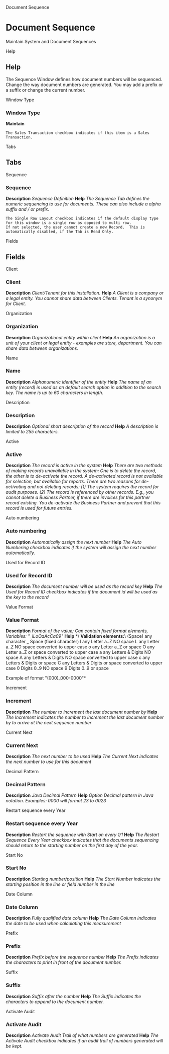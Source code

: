 
Document Sequence
# Document Sequence


Maintain System and Document Sequences

Help
## Help

The Sequence Window defines how document numbers will be sequenced.
Change the way document numbers are generated. You may add a prefix or a suffix or change the current number.

Window Type
### Window Type

**Maintain**

```
The Sales Transaction checkbox indicates if this item is a Sales Transaction.
```

Tabs
## Tabs


Sequence
### Sequence

**Description**
 *Sequence Definition*
**Help**
 *The Sequence Tab defines the numeric sequencing to use for documents.  These can also include a alpha suffix and / or prefix.*

```
The Single Row Layout checkbox indicates if the default display type for this window is a single row as opposed to multi row.
If not selected, the user cannot create a new Record.  This is automatically disabled, if the Tab is Read Only.
```
Fields
## Fields


Client
### Client

**Description**
 *Client/Tenant for this installation.*
**Help**
 *A Client is a company or a legal entity. You cannot share data between Clients. Tenant is a synonym for Client.*

Organization
### Organization

**Description**
 *Organizational entity within client*
**Help**
 *An organization is a unit of your client or legal entity - examples are store, department. You can share data between organizations.*

Name
### Name

**Description**
 *Alphanumeric identifier of the entity*
**Help**
 *The name of an entity (record) is used as an default search option in addition to the search key. The name is up to 60 characters in length.*

Description
### Description

**Description**
 *Optional short description of the record*
**Help**
 *A description is limited to 255 characters.*

Active
### Active

**Description**
 *The record is active in the system*
**Help**
 *There are two methods of making records unavailable in the system: One is to delete the record, the other is to de-activate the record. A de-activated record is not available for selection, but available for reports.
There are two reasons for de-activating and not deleting records:
(1) The system requires the record for audit purposes.
(2) The record is referenced by other records. E.g., you cannot delete a Business Partner, if there are invoices for this partner record existing. You de-activate the Business Partner and prevent that this record is used for future entries.*

Auto numbering
### Auto numbering

**Description**
 *Automatically assign the next number*
**Help**
 *The Auto Numbering checkbox indicates if the system will assign the next number automatically.*

Used for Record ID
### Used for Record ID

**Description**
 *The document number  will be used as the record key*
**Help**
 *The Used for Record ID checkbox indicates if the document id will be used as the key to the record*

Value Format
### Value Format

**Description**
 *Format of the value; Can contain fixed format elements, Variables: "_lLoOaAcCa09"*
**Help**
 *\ **Validation elements:**\ 
 	(Space) any character
_	Space (fixed character)
l	any Letter a..Z NO space
L	any Letter a..Z NO space converted to upper case
o	any Letter a..Z or space
O	any Letter a..Z or space converted to upper case
a	any Letters & Digits NO space
A	any Letters & Digits NO space converted to upper case
c	any Letters & Digits or space
C	any Letters & Digits or space converted to upper case
0	Digits 0..9 NO space
9	Digits 0..9 or space

Example of format "(000)_000-0000"*

Increment
### Increment

**Description**
 *The number to increment the last document number by*
**Help**
 *The Increment indicates the number to increment the last document number by to arrive at the next sequence number*

Current Next
### Current Next

**Description**
 *The next number to be used*
**Help**
 *The Current Next indicates the next number to use for this document*

Decimal Pattern
### Decimal Pattern

**Description**
 *Java Decimal Pattern*
**Help**
 *Option Decimal pattern in Java notation. Examples: 0000 will format 23 to 0023*

Restart sequence every Year
### Restart sequence every Year

**Description**
 *Restart the sequence with Start on every 1/1*
**Help**
 *The Restart Sequence Every Year checkbox indicates that the documents sequencing should return to the starting number on the first day of the year.*

Start No
### Start No

**Description**
 *Starting number/position*
**Help**
 *The Start Number indicates the starting position in the line or field number in the line*

Date Column
### Date Column

**Description**
 *Fully qualified date column*
**Help**
 *The Date Column indicates the date to be used when calculating this measurement*

Prefix
### Prefix

**Description**
 *Prefix before the sequence number*
**Help**
 *The Prefix indicates the characters to print in front of the document number.*

Suffix
### Suffix

**Description**
 *Suffix after the number*
**Help**
 *The Suffix indicates the characters to append to the document number.*

Activate Audit
### Activate Audit

**Description**
 *Activate Audit Trail of what numbers are generated*
**Help**
 *The Activate Audit checkbox indicates if an audit trail of numbers generated will be kept.*
